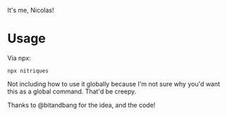 It's me, Nicolas!

# Usage
Via npx:
```
npx nitriques
```

Not including how to use it globally because I'm not sure why you'd want this as a global command. That'd be creepy.

Thanks to @bitandbang for the idea, and the code!
